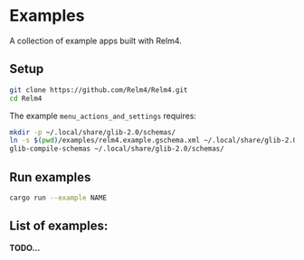 # Examples

A collection of example apps built with Relm4.

## Setup

```bash
git clone https://github.com/Relm4/Relm4.git
cd Relm4
```

The example `menu_actions_and_settings` requires:

```bash
mkdir -p ~/.local/share/glib-2.0/schemas/
ln -s $(pwd)/examples/relm4.example.gschema.xml ~/.local/share/glib-2.0/schemas/
glib-compile-schemas ~/.local/share/glib-2.0/schemas/
```

## Run examples

```bash
cargo run --example NAME
```

## List of examples:

**TODO...**
